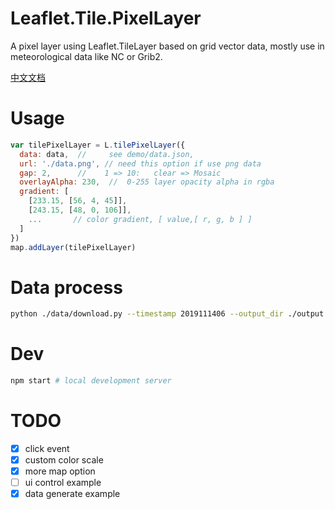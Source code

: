 # Leaflet.Tile.PixelLayer

A pixel layer using Leaflet.TileLayer based on grid vector data, mostly use in meteorological data like NC or Grib2.

[中文文档](./README_CN.md)

# Usage

```js
var tilePixelLayer = L.tilePixelLayer({
  data: data,  //     see demo/data.json,
  url: './data.png', // need this option if use png data
  gap: 2,      //    1 => 10:   clear => Mosaic
  overlayAlpha: 230,  //  0-255 layer opacity alpha in rgba
  gradient: [
    [233.15, [56, 4, 45]],
    [243.15, [48, 0, 106]],
    ...       // color gradient, [ value,[ r, g, b ] ]
  ]
})
map.addLayer(tilePixelLayer)
```

# Data process

```bash
python ./data/download.py --timestamp 2019111406 --output_dir ./output
```

# Dev

```bash
npm start # local development server
```

# TODO

- [x] click event
- [x] custom color scale
- [x] more map option
- [ ] ui control example
- [x] data generate example
